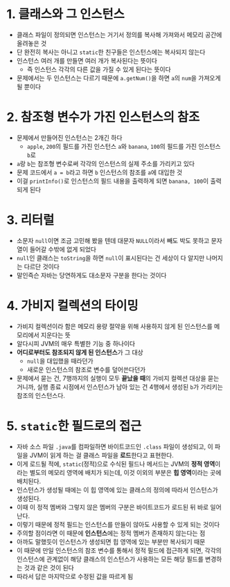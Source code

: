 # 1. 클래스와 그 인스턴스

- 클래스 파일이 정의되면 인스턴스는 거기서 정의를 복사해 가져와서 메모리 공간에 올려놓은 것
- 단 완전히 복사는 아니고 `static`한 친구들은 인스턴스에는 복사되지 않는다
- 인스턴스 여러 개를 만들면 여러 개가 복사된다는 뜻이다
  - 즉 인스턴스 각각의 다른 값을 가질 수 있게 된다는 뜻이다
- 문제에서는 두 인스턴스는 다르기 때문에 `a.getNum()`을 하면 `a`의 `num`을 가져오게 될 뿐이다

# 2. 참조형 변수가 가진 인스턴스의 참조

- 문제에서 만들어진 인스턴스는 2개긴 하다
  - `apple`, `200`의 필드를 가진 인스턴스 `a`와 `banana`, `100`의 필드를 가진 인스턴스 `b`로
- `a`랑 `b`는 참조형 변수로써 각각의 인스턴스의 실제 주소를 가리키고 있다
- 문제 코드에서 `a = b`라고 하면 `b` 인스턴스의 참조를 `a`에 대입한 것
- 이걸 `printInfo()`로 인스턴스의 필드 내용을 출력하게 되면 `banana, 100`이 출력되게 된다

# 3. 리터럴

- 소문자 `null`이면 조금 고민해 봤을 텐데 대문자 `NULL`이라서 빼도 박도 못하고 문자열이 들어갈 수밖에 없게 되었다
- `null`인 클래스는 `toString`을 하면 `null`이 표시된다는 건 세상이 다 알지만 나머지는 다르단 것이다
- 말인즉슨 자바는 당연하게도 대소문자 구분을 한다는 것이다

# 4. 가비지 컬렉션의 타이밍

- 가비지 컬렉션이라 함은 메모리 용량 절약을 위해 사용하지 않게 된 인스턴스를 메모리에서 지운다는 뜻
- 알다시피 JVM의 매우 특별한 기능 중 하나이다
- **어디로부터도 참조되지 않게 된 인스턴스**가 그 대상
  - `null`을 대입했을 때라던가
  - 새로운 인스턴스의 참조로 변수를 덮어쓴다던가
- 문제에서 묻는 건, 7행까지의 실행이 모두 **끝났을 때**의 가비지 컬렉션 대상을 묻는 거니까, 실행 종료 시점에서 인스턴스가 남아 있는 건 4행에서 생성된 `b`가 가리키는 참조의 인스턴스다.

# 5. `static`한 필드로의 접근

- 자바 소스 파일 `.java`를 컴파일하면 바이트코드인 `.class` 파일이 생성되고, 이 파일을 JVM이 읽게 하는 걸 클래스 파일을 **로드**한다고 표현한다.
- 이게 로드될 적에, `static`(정적)으로 수식된 필드나 메서드는 JVM의 **정적 영역**이라는 별도의 메모리 영역에 배치가 되는데, 이것 이외의 부분은 **힙 영역**이라는 곳에 배치된다.
- 인스턴스가 생성될 때에는 이 힙 영역에 있는 클래스의 정의에 따라서 인스턴스가 생성된다.
- 이때 이 정적 멤버와 그렇지 않은 멤버의 구분은 바이트코드가 로드된 뒤 바로 일어난다.
- 이렇기 때문에 정적 필드는 인스턴스를 만들이 않아도 사용할 수 있게 되는 것이다
- 주의할 점이라면 이 때문에 **인스턴스**에는 정적 멤버가 존재하지 않는다는 점
- 아까도 말했듯이 인스턴스가 생성되면 힙 영역에 있는 부분만 복사되기 때문
- 이 때문에 만일 인스턴스의 참조 변수를 통해서 정적 필드에 접근하게 되면, 각각의 인스턴스에 관계없이 해당 클래스의 인스턴스가 사용하는 모든 해당 필드를 변경하는 것과 같은 것이 된다
- 따라서 답은 마지막으로 수정된 값을 따르게 됨

